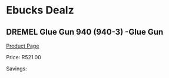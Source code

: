 
# Ebucks Dealz
## DREMEL Glue Gun 940 (940-3) -Glue Gun
[Product Page](https://www.ebucks.com/web/shop/productSelected.do?prodId=1199800001&catId=717342768)

Price: R521.00

Savings: 


	